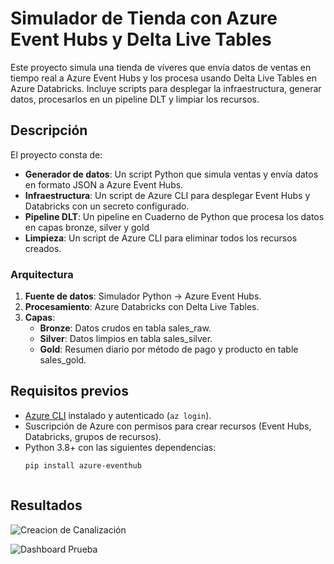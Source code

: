 # Simulador de Tienda con Azure Event Hubs y Delta Live Tables

Este proyecto simula una tienda de víveres que envía datos de ventas en tiempo real a Azure Event Hubs y los procesa usando Delta Live Tables en Azure Databricks. Incluye scripts para desplegar la infraestructura, generar datos, procesarlos en un pipeline DLT y limpiar los recursos.

## Descripción

El proyecto consta de:
- **Generador de datos**: Un script Python que simula ventas y envía datos en formato JSON a Azure Event Hubs.
- **Infraestructura**: Un script de Azure CLI para desplegar Event Hubs y Databricks con un secreto configurado.
- **Pipeline DLT**: Un pipeline en Cuaderno de Python que procesa los datos en capas bronze, silver y gold
- **Limpieza**: Un script de Azure CLI para eliminar todos los recursos creados.

### Arquitectura
1. **Fuente de datos**: Simulador Python → Azure Event Hubs.
2. **Procesamiento**: Azure Databricks con Delta Live Tables.
3. **Capas**:
   - **Bronze**: Datos crudos en tabla sales_raw.
   - **Silver**: Datos limpios en tabla sales_silver.
   - **Gold**: Resumen diario por método de pago y producto en table sales_gold.

## Requisitos previos
- [Azure CLI](https://docs.microsoft.com/en-us/cli/azure/install-azure-cli) instalado y autenticado (`az login`).
- Suscripción de Azure con permisos para crear recursos (Event Hubs, Databricks, grupos de recursos).
- Python 3.8+ con las siguientes dependencias:
  ```bash
  pip install azure-eventhub



## Resultados

![Creacion de Canalización](https://images4.imagebam.com/ba/1a/e5/ME101M85_o.JPG)

![Dashboard Prueba](https://images4.imagebam.com/03/d9/e5/ME101M87_o.JPG)
